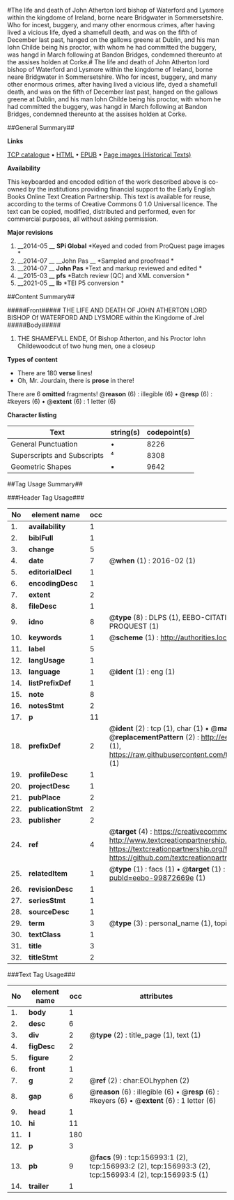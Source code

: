 #The life and death of John Atherton lord bishop of Waterford and Lysmore within the kingdome of Ireland, borne neare Bridgwater in Sommersetshire. Who for incest, buggery, and many other enormous crimes, after having lived a vicious life, dyed a shamefull death, and was on the fifth of December last past, hanged on the gallows greene at Dublin, and his man Iohn Childe being his proctor, with whom he had committed the buggery, was hangd in March following at Bandon Bridges, condemned thereunto at the assises holden at Corke.#
The life and death of John Atherton lord bishop of Waterford and Lysmore within the kingdome of Ireland, borne neare Bridgwater in Sommersetshire. Who for incest, buggery, and many other enormous crimes, after having lived a vicious life, dyed a shamefull death, and was on the fifth of December last past, hanged on the gallows greene at Dublin, and his man Iohn Childe being his proctor, with whom he had committed the buggery, was hangd in March following at Bandon Bridges, condemned thereunto at the assises holden at Corke.

##General Summary##

**Links**

[TCP catalogue](http://www.ota.ox.ac.uk/tcp/)  • 
[HTML](http://tei.it.ox.ac.uk/tcp/Texts-HTML/free/A88/A88127.html)  • 
[EPUB](http://tei.it.ox.ac.uk/tcp/Texts-EPUB/free/A88/A88127.epub) • 
[Page images (Historical Texts)](https://historicaltexts.jisc.ac.uk/eebo-99872669e)

**Availability**

This keyboarded and encoded edition of the work described above is co-owned by the
    institutions providing financial support to the Early English Books Online Text Creation
    Partnership. This text is available for reuse, according to the terms of  Creative Commons 0 1.0 Universal
    licence. The text can be copied, modified, distributed and performed, even for commercial
    purposes, all without asking permission.

**Major revisions**

1. __2014-05 __ __SPi Global__ *Keyed and coded from ProQuest page images *
1. __2014-07 __ __John Pas __ *Sampled and proofread *
1. __2014-07 __ __John Pas__ *Text and markup reviewed and edited *
1. __2015-03 __ __pfs__ *Batch review (QC) and XML conversion *
1. __2021-05 __ __lb__ *TEI P5 conversion *

##Content Summary##

#####Front#####
THE LIFE AND DEATH OF JOHN ATHERTON LORD BISHOP Of WATERFORD AND LYSMORE within the Kingdome of Jrel
#####Body#####

1. THE SHAMEFVLL ENDE, Of Bishop Atherton, and his Proctor Iohn Childewoodcut of two hung men, one a closeup

**Types of content**

  * There are 180 **verse** lines!
  * Oh, Mr. Jourdain, there is **prose** in there!

There are 6 **omitted** fragments! 
 @__reason__ (6) : illegible (6)  •  @__resp__ (6) : #keyers (6)  •  @__extent__ (6) : 1 letter (6)

**Character listing**


|Text|string(s)|codepoint(s)|
|---|---|---|
|General Punctuation|•|8226|
|Superscripts             and Subscripts|⁴|8308|
|Geometric Shapes|▪|9642|

##Tag Usage Summary##

###Header Tag Usage###

|No|element name|occ|attributes|
|---|---|---|---|
|1.|__availability__|1||
|2.|__biblFull__|1||
|3.|__change__|5||
|4.|__date__|7| @__when__ (1) : 2016-02 (1)|
|5.|__editorialDecl__|1||
|6.|__encodingDesc__|1||
|7.|__extent__|2||
|8.|__fileDesc__|1||
|9.|__idno__|8| @__type__ (8) : DLPS (1), EEBO-CITATION (1), VID (1), EEBO-PROQUEST (1), STC (3), PROQUEST (1)|
|10.|__keywords__|1| @__scheme__ (1) : http://authorities.loc.gov/ (1)|
|11.|__label__|5||
|12.|__langUsage__|1||
|13.|__language__|1| @__ident__ (1) : eng (1)|
|14.|__listPrefixDef__|1||
|15.|__note__|8||
|16.|__notesStmt__|2||
|17.|__p__|11||
|18.|__prefixDef__|2| @__ident__ (2) : tcp (1), char (1)  •  @__matchPattern__ (2) : ([0-9\-]+):([0-9IVX]+) (1), (.+) (1)  •  @__replacementPattern__ (2) : http://eebo.chadwyck.com/downloadtiff?vid=$1&page=$2 (1), https://raw.githubusercontent.com/textcreationpartnership/Texts/master/tcpchars.xml#$1 (1)|
|19.|__profileDesc__|1||
|20.|__projectDesc__|1||
|21.|__pubPlace__|2||
|22.|__publicationStmt__|2||
|23.|__publisher__|2||
|24.|__ref__|4| @__target__ (4) : https://creativecommons.org/publicdomain/zero/1.0/ (1), http://www.textcreationpartnership.org/docs/. (1), https://textcreationpartnership.org/faq/#faq05 (1), https://github.com/textcreationpartnership (1)|
|25.|__relatedItem__|1| @__type__ (1) : facs (1)  •  @__target__ (1) : https://data.historicaltexts.jisc.ac.uk/view?pubId=eebo-99872669e (1)|
|26.|__revisionDesc__|1||
|27.|__seriesStmt__|1||
|28.|__sourceDesc__|1||
|29.|__term__|3| @__type__ (3) : personal_name (1), topical_term (2)|
|30.|__textClass__|1||
|31.|__title__|3||
|32.|__titleStmt__|2||


###Text Tag Usage###

|No|element name|occ|attributes|
|---|---|---|---|
|1.|__body__|1||
|2.|__desc__|6||
|3.|__div__|2| @__type__ (2) : title_page (1), text (1)|
|4.|__figDesc__|2||
|5.|__figure__|2||
|6.|__front__|1||
|7.|__g__|2| @__ref__ (2) : char:EOLhyphen (2)|
|8.|__gap__|6| @__reason__ (6) : illegible (6)  •  @__resp__ (6) : #keyers (6)  •  @__extent__ (6) : 1 letter (6)|
|9.|__head__|1||
|10.|__hi__|11||
|11.|__l__|180||
|12.|__p__|3||
|13.|__pb__|9| @__facs__ (9) : tcp:156993:1 (2), tcp:156993:2 (2), tcp:156993:3 (2), tcp:156993:4 (2), tcp:156993:5 (1)|
|14.|__trailer__|1||

